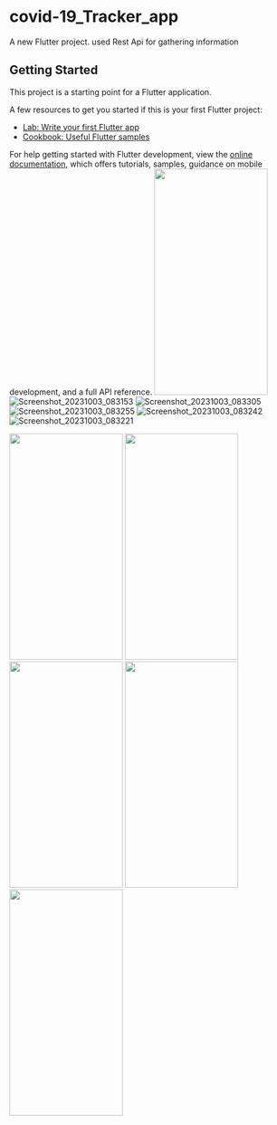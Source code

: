 # covid-19_Tracker_app

A new Flutter project.
used Rest Api for gathering information

## Getting Started

This project is a starting point for a Flutter application.

A few resources to get you started if this is your first Flutter project:

- [Lab: Write your first Flutter app](https://docs.flutter.dev/get-started/codelab)
- [Cookbook: Useful Flutter samples](https://docs.flutter.dev/cookbook)

For help getting started with Flutter development, view the
[online documentation](https://docs.flutter.dev/), which offers tutorials,
samples, guidance on mobile development, and a full API reference.
<img src="https://github.com/gauravkakad1/Flutter-Covid-19-Tracker-App/assets/120310412/08369b1f-fe8f-4e2c-984f-47eeaa2ad376?raw=true" style=" width:200px ; height:400px "  >
![Screenshot_20231003_083153](https://github.com/gauravkakad1/Flutter-Covid-19-Tracker-App/assets/120310412/08369b1f-fe8f-4e2c-984f-47eeaa2ad376)
![Screenshot_20231003_083305](https://github.com/gauravkakad1/Flutter-Covid-19-Tracker-App/assets/120310412/6e2c7b4e-ca26-40e0-9499-304dc93ac49a)
![Screenshot_20231003_083255](https://github.com/gauravkakad1/Flutter-Covid-19-Tracker-App/assets/120310412/f8204031-2d95-4bc6-b755-3a27f66906fb)
![Screenshot_20231003_083242](https://github.com/gauravkakad1/Flutter-Covid-19-Tracker-App/assets/120310412/00cba823-defa-4746-aaf9-1c951345731a)
![Screenshot_20231003_083221](https://github.com/gauravkakad1/Flutter-Covid-19-Tracker-App/assets/120310412/9c0d8225-bf36-4ffd-8f6e-7a9b06ce97a6)

<div class="photo-gallery">
    <img src="https://github.com/gauravkakad1/Flutter-Covid-19-Tracker-App/assets/120310412/08369b1f-fe8f-4e2c-984f-47eeaa2ad376" style="width:200px; height:400px;">
    <img src="https://github.com/gauravkakad1/Flutter-Covid-19-Tracker-App/assets/120310412/6e2c7b4e-ca26-40e0-9499-304dc93ac49a" style="width:200px; height:400px;">
    <img src="https://github.com/gauravkakad1/Flutter-Covid-19-Tracker-App/assets/120310412/f8204031-2d95-4bc6-b755-3a27f66906fb" style="width:200px; height:400px;">
  <img src="https://github.com/gauravkakad1/Flutter-Covid-19-Tracker-App/assets/120310412/00cba823-defa-4746-aaf9-1c951345731a" style="width:200px; 
height:400px;">
  <img src="https://github.com/gauravkakad1/Flutter-Covid-19-Tracker-App/assets/120310412/9c0d8225-bf36-4ffd-8f6e-7a9b06ce97a6" style="width:200px; 
height:400px;">


</div>
